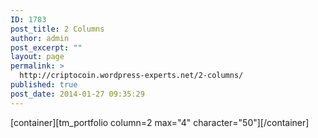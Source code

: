 ```yaml
---
ID: 1783
post_title: 2 Columns
author: admin
post_excerpt: ""
layout: page
permalink: >
  http://criptocoin.wordpress-experts.net/2-columns/
published: true
post_date: 2014-01-27 09:35:29
---
```

[container][tm_portfolio column=2 max="4" character="50"][/container]